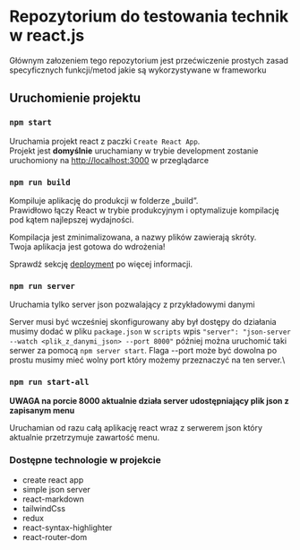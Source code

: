 # Repozytorium do testowania technik w react.js

Głównym załozeniem tego repozytorium jest przećwiczenie prostych zasad specyficznych funkcji/metod jakie są wykorzystywane w frameworku

## Uruchomienie projektu

### `npm start`

Uruchamia projekt react z paczki `Create React App`.\
Projekt jest **domyślnie** uruchamiany w trybie development zostanie uruchomiony na [http://localhost:3000](http://localhost:3000) w przeglądarce

### `npm run build`

Kompiluje aplikację do produkcji w folderze „build”.\
Prawidłowo łączy React w trybie produkcyjnym i optymalizuje kompilację pod kątem najlepszej wydajności.

Kompilacja jest zminimalizowana, a nazwy plików zawierają skróty.\
Twoja aplikacja jest gotowa do wdrożenia!

Sprawdź sekcję [deployment](https://facebook.github.io/create-react-app/docs/deployment) po więcej informacji.

### `npm run server`

Uruchamia tylko server json pozwalający z przykładowymi danymi

Server musi być wcześniej skonfigurowany aby był dostępy do działania musimy dodać w pliku `package.json` w `scripts` wpis `"server": "json-server --watch <plik_z_danymi_json> --port 8000"` później można uruchomić taki serwer za pomocą `npm server start`. Flaga --port może być dowolna po prostu musimy mieć wolny port który możemy przeznaczyć na ten server.\

### `npm run start-all`

**UWAGA na porcie 8000 aktualnie działa server udostępniający plik json z zapisanym menu**

Uruchamian od razu całą aplikację react wraz z serwerem json który aktualnie przetrzymuje zawartość menu.

### Dostępne technologie w projekcie

- create react app
- simple json server
- react-markdown
- tailwindCss
- redux
- react-syntax-highlighter
- react-router-dom
